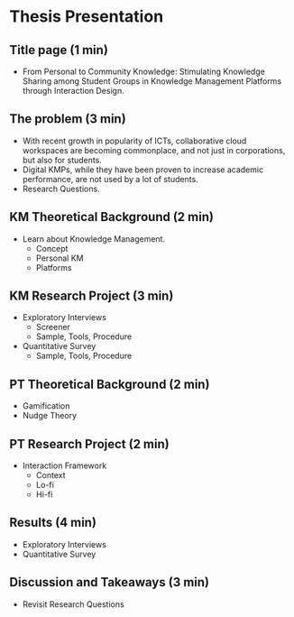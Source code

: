 # Thesis Presentation

## Title page (1 min)
- From Personal to Community Knowledge: Stimulating Knowledge Sharing among Student Groups in Knowledge Management Platforms through Interaction Design.

## The problem (3 min)

- With recent growth in popularity of ICTs, collaborative cloud workspaces are becoming commonplace, and not just in corporations, but also for students.
- Digital KMPs, while they have been proven to increase academic performance, are not used by a lot of students.
- Research Questions.

## KM Theoretical Background (2 min)
- Learn about Knowledge Management.
	- Concept
	- Personal KM
	- Platforms

## KM Research Project (3 min)
- Exploratory Interviews
	- Screener
	- Sample, Tools, Procedure
- Quantitative Survey
	- Sample, Tools, Procedure

## PT Theoretical Background (2 min)
- Gamification
- Nudge Theory

## PT Research Project (2 min)
- Interaction Framework
	- Context
	- Lo-fi
	- Hi-fi

## Results (4 min)
- Exploratory Interviews
- Quantitative Survey

## Discussion and Takeaways (3 min)
- Revisit Research Questions
